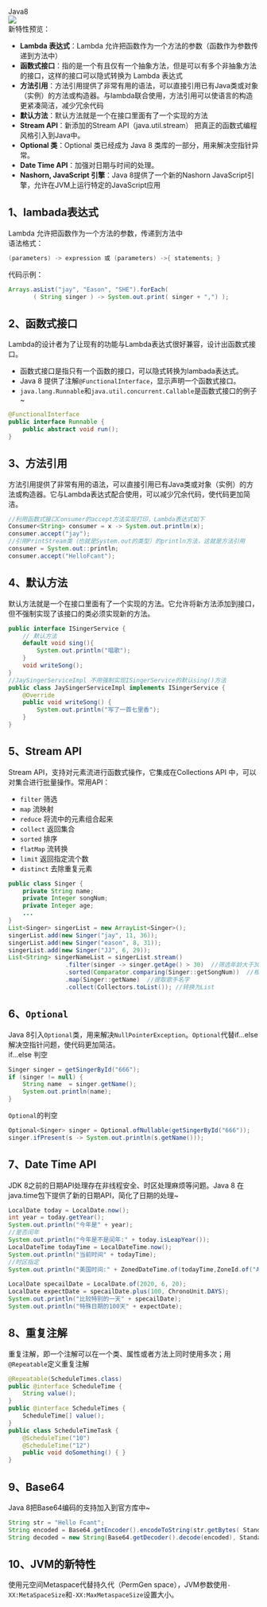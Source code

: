 Java8<br />![](https://cdn.nlark.com/yuque/0/2020/png/396745/1602514376827-1dae59a0-bb4e-4f17-9887-840dcfb1f165.png#height=572&id=CG33L&originHeight=572&originWidth=957&originalType=binary&ratio=1&rotation=0&showTitle=false&size=0&status=done&style=shadow&title=&width=957)<br />新特性预览：

- **Lambda 表达式**：Lambda 允许把函数作为一个方法的参数（函数作为参数传递到方法中）
- **函数式接口**：指的是一个有且仅有一个抽象方法，但是可以有多个非抽象方法的接口，这样的接口可以隐式转换为 Lambda 表达式
- **方法引用**：方法引用提供了非常有用的语法，可以直接引用已有Java类或对象（实例）的方法或构造器。与lambda联合使用，方法引用可以使语言的构造更紧凑简洁，减少冗余代码
- **默认方法**：默认方法就是一个在接口里面有了一个实现的方法
- **Stream API**：新添加的Stream API（java.util.stream） 把真正的函数式编程风格引入到Java中。
- **Optional 类**：Optional 类已经成为 Java 8 类库的一部分，用来解决空指针异常。
- **Date Time API**：加强对日期与时间的处理。
- **Nashorn, JavaScript 引擎**：Java 8提供了一个新的Nashorn JavaScript引擎，允许在JVM上运行特定的JavaScript应用
<a name="dcAfX"></a>
## 1、lambada表达式
Lambda 允许把函数作为一个方法的参数，传递到方法中<br />语法格式：
```java
(parameters) -> expression 或 (parameters) ->{ statements; }
```
代码示例：
```java
Arrays.asList("jay", "Eason", "SHE").forEach(
       ( String singer ) -> System.out.print( singer + ",") );
```
<a name="LdtIf"></a>
## 2、函数式接口
Lambda的设计者为了让现有的功能与Lambda表达式很好兼容，设计出函数式接口。

- 函数式接口是指只有一个函数的接口，可以隐式转换为lambada表达式。
- Java 8 提供了注解`@FunctionalInterface`，显示声明一个函数式接口。
- `java.lang.Runnable`和`java.util.concurrent.Callable`是函数式接口的例子~
```java
@FunctionalInterface
public interface Runnable {
    public abstract void run();
}
```
<a name="iOKbE"></a>
## 3、方法引用
方法引用提供了非常有用的语法，可以直接引用已有Java类或对象（实例）的方法或构造器。它与Lambda表达式配合使用，可以减少冗余代码，使代码更加简洁。
```java
//利用函数式接口Consumer的accept方法实现打印，Lambda表达式如下
Consumer<String> consumer = x -> System.out.println(x);
consumer.accept("jay");
//引用PrintStream类（也就是System.out的类型）的println方法，这就是方法引用
consumer = System.out::println;
consumer.accept("HelloFcant");
```
<a name="bjYvD"></a>
## 4、默认方法
默认方法就是一个在接口里面有了一个实现的方法。它允许将新方法添加到接口，但不强制实现了该接口的类必须实现新的方法。
```java
public interface ISingerService {
    // 默认方法
    default void sing(){
        System.out.println("唱歌");
    }
    void writeSong();
}
//JaySingerServiceImpl 不用强制实现ISingerService的默认sing()方法
public class JaySingerServiceImpl implements ISingerService {
    @Override
    public void writeSong() {
        System.out.println("写了一首七里香");
    }
}
```
<a name="SCiZ3"></a>
## 5、Stream API
Stream API，支持对元素流进行函数式操作，它集成在Collections API 中，可以对集合进行批量操作。常用API：

- `filter` 筛选
- `map` 流映射
- `reduce` 将流中的元素组合起来
- `collect` 返回集合
- `sorted` 排序
- `flatMap` 流转换
- `limit` 返回指定流个数
- `distinct` 去除重复元素
```java
public class Singer {
    private String name;
    private Integer songNum;
    private Integer age;
    ...
}
List<Singer> singerList = new ArrayList<Singer>();
singerList.add(new Singer("jay", 11, 36));
singerList.add(new Singer("eason", 8, 31));
singerList.add(new Singer("JJ", 6, 29));
List<String> singerNameList = singerList.stream()
                .filter(singer -> singer.getAge() > 30)  //筛选年龄大于30
                .sorted(Comparator.comparing(Singer::getSongNum))  //根据歌曲数量排序
                .map(Singer::getName)  //提取歌手名字
                .collect(Collectors.toList()); //转换为List
```
<a name="JsIve"></a>
## 6、`Optional`
Java 8引入`Optional`类，用来解决`NullPointerException`。`Optional`代替if...else解决空指针问题，使代码更加简洁。<br />if...else 判空
```java
Singer singer = getSingerById("666");
if (singer != null) {
    String name  = singer.getName();
    System.out.println(name);
}
```
`Optional`的判空
```java
Optional<Singer> singer = Optional.ofNullable(getSingerById("666"));
singer.ifPresent(s -> System.out.println(s.getName()));
```
<a name="GA21M"></a>
## 7、Date Time API
JDK 8之前的日期API处理存在非线程安全、时区处理麻烦等问题。Java 8 在 java.time包下提供了新的日期API，简化了日期的处理~
```java
LocalDate today = LocalDate.now();
int year = today.getYear();
System.out.println("今年是" + year);
//是否闰年
System.out.println("今年是不是闰年:" + today.isLeapYear());
LocalDateTime todayTime = LocalDateTime.now();
System.out.println("当前时间" + todayTime);
//时区指定
System.out.println("美国时间:" + ZonedDateTime.of(todayTime,ZoneId.of("America/Los_Angeles")));
        
LocalDate specailDate = LocalDate.of(2020, 6, 20);
LocalDate expectDate = specailDate.plus(100, ChronoUnit.DAYS);
System.out.println("比较特别的一天" + specailDate);
System.out.println("特殊日期的100天" + expectDate);
```
<a name="EixsI"></a>
## 8、重复注解
重复注解，即一个注解可以在一个类、属性或者方法上同时使用多次；用`@Repeatable`定义重复注解
```java
@Repeatable(ScheduleTimes.class)
public @interface ScheduleTime {
    String value();
}
public @interface ScheduleTimes {
    ScheduleTime[] value();
}
public class ScheduleTimeTask {
    @ScheduleTime("10")
    @ScheduleTime("12")
    public void doSomething() { }
}
```
<a name="XX9BF"></a>
## 9、Base64
Java 8把Base64编码的支持加入到官方库中~
```java
String str = "Hello Fcant";
String encoded = Base64.getEncoder().encodeToString(str.getBytes( StandardCharsets.UTF_8));
String decoded = new String(Base64.getDecoder().decode(encoded), StandardCharsets.UTF_8);
```
<a name="akKtl"></a>
## 10、JVM的新特性
使用元空间Metaspace代替持久代（PermGen space），JVM参数使用`-XX:MetaSpaceSize`和`-XX:MaxMetaspaceSize`设置大小。

